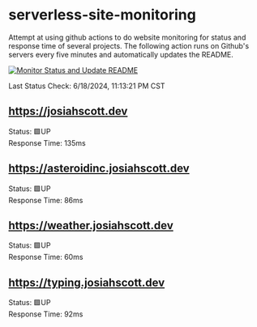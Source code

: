 # serverless-site-monitoring
Attempt at using github actions to do website monitoring for status and response time of several projects. The following action runs on Github's servers every five minutes and automatically updates the README.  

[![Monitor Status and Update README](https://github.com/JosiahSco/serverless-site-monitoring/actions/workflows/monitor.yaml/badge.svg)](https://github.com/JosiahSco/serverless-site-monitoring/actions/workflows/monitor.yaml)

Last Status Check: 6/18/2024, 11:13:21 PM CST

## https://josiahscott.dev
Status: 🟩UP  
Response Time: 135ms

## https://asteroidinc.josiahscott.dev
Status: 🟩UP  
Response Time: 86ms

## https://weather.josiahscott.dev
Status: 🟩UP  
Response Time: 60ms

## https://typing.josiahscott.dev
Status: 🟩UP  
Response Time: 92ms

